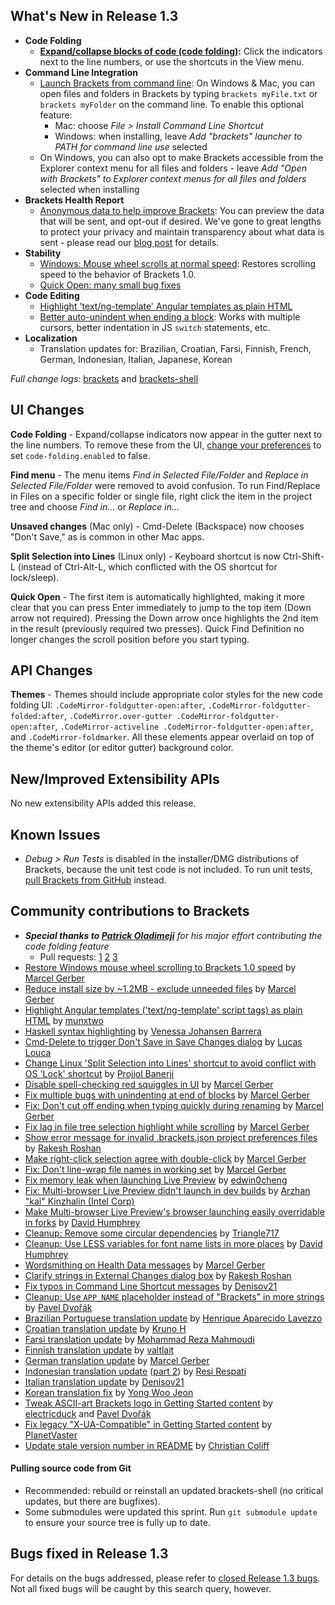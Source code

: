 
What's New in Release 1.3
-------------------------
* **Code Folding**
    * **[Expand/collapse blocks of code (code folding)](https://github.com/adobe/brackets/pull/10792):** Click the indicators next to the line numbers, or use the shortcuts in the View menu.
* **Command Line Integration**
    * [Launch Brackets from command line](https://github.com/adobe/brackets/wiki/Command-Line-Arguments): On Windows & Mac, you can open files and folders in Brackets by typing `brackets myFile.txt` or `brackets myFolder` on the command line. To enable this optional feature:
        - Mac: choose _File > Install Command Line Shortcut_
        - Windows: when installing, leave _Add "brackets" launcher to PATH for command line use_ selected
    * On Windows, you can also opt to make Brackets accessible from the Explorer context menu for all files and folders - leave _Add "Open with Brackets" to Explorer context menus for all files and folders_ selected when installing
* **Brackets Health Report**
    * [Anonymous data to help improve Brackets](https://github.com/adobe/brackets/wiki/Health-Data): You can preview the data that will be sent, and opt-out if desired. We've gone to great lengths to protect your privacy and maintain transparency about what data is sent - please read our [blog post](http://blog.brackets.io/2015/03/27/introducing-brackets-health-report/) for details.
* **Stability**
    * [Windows: Mouse wheel scrolls at normal speed](https://github.com/adobe/brackets/pull/10681): Restores scrolling speed to the behavior of Brackets 1.0.
    * [Quick Open: many small bug fixes](https://github.com/adobe/brackets/pull/7227)
* **Code Editing**
    * [Highlight 'text/ng-template' Angular templates as plain HTML](https://github.com/adobe/brackets/pull/10666)
    * [Better auto-unindent when ending a block](https://github.com/adobe/brackets/pull/9387): Works with multiple cursors, better indentation in JS `switch` statements, etc.
* **Localization**
    * Translation updates for: Brazilian, Croatian, Farsi, Finnish, French, German, Indonesian, Italian, Japanese, Korean


_Full change logs:_ [brackets](https://github.com/adobe/brackets/compare/release-1.2...release-1.3#commits_bucket) and [brackets-shell](https://github.com/adobe/brackets-shell/compare/release-1.2...release-1.3#commits_bucket)


UI Changes
----------
**Code Folding** - Expand/collapse indicators now appear in the gutter next to the line numbers. To remove these from the UI, [change your preferences](https://github.com/adobe/brackets/wiki/How-to-Use-Brackets#preferences) to set `code-folding.enabled` to false.

**Find menu** - The menu items _Find in Selected File/Folder_ and _Replace in Selected File/Folder_ were removed to avoid confusion. To run Find/Replace in Files on a specific folder or single file, right click the item in the project tree and choose _Find in..._ or _Replace in..._

**Unsaved changes** (Mac only) - Cmd-Delete (Backspace) now chooses "Don't Save," as is common in other Mac apps.

**Split Selection into Lines** (Linux only) - Keyboard shortcut is now Ctrl-Shift-L (instead of Ctrl-Alt-L, which conflicted with the OS shortcut for lock/sleep).

**Quick Open** - The first item is automatically highlighted, making it more clear that you can press Enter immediately to jump to the top item (Down arrow not required). Pressing the Down arrow once highlights the 2nd item in the result (previously required two presses). Quick Find Definition no longer changes the scroll position before you start typing.

API Changes
-----------
**Themes** - Themes should include appropriate color styles for the new code folding UI: `.CodeMirror-foldgutter-open:after`, `.CodeMirror-foldgutter-folded:after`, `.CodeMirror.over-gutter .CodeMirror-foldgutter-open:after`, `.CodeMirror-activeline .CodeMirror-foldgutter-open:after`, and `.CodeMirror-foldmarker`. All these elements appear overlaid on top of the theme's editor (or editor gutter) background color.

New/Improved Extensibility APIs
-------------------------------
No new extensibility APIs added this release.


Known Issues
------------
* _Debug > Run Tests_ is disabled in the installer/DMG distributions of Brackets, because the unit test code is not included. To run unit tests, [pull Brackets from GitHub](https://github.com/adobe/brackets/wiki/How-to-Hack-on-Brackets#wiki-getcode) instead.


Community contributions to Brackets
-----------------------------------
* _**Special thanks to [Patrick Oladimeji](https://github.com/thehogfather)** for his major effort contributing the code folding feature_
    * Pull requests: [1](https://github.com/adobe/brackets/pull/10792) [2](https://github.com/adobe/brackets/pull/10850) [3](https://github.com/adobe/brackets/pull/10914)
* [Restore Windows mouse wheel scrolling to Brackets 1.0 speed](https://github.com/adobe/brackets/pull/10930) by [Marcel Gerber](https://github.com/MarcelGerber)
* [Reduce install size by ~1.2MB - exclude unneeded files](https://github.com/adobe/brackets/pull/10219) by [Marcel Gerber](https://github.com/MarcelGerber)
* [Highlight Angular templates ('text/ng-template' script tags) as plain HTML](https://github.com/adobe/brackets/pull/10666) by [munxtwo](https://github.com/munxtwo)
* [Haskell syntax highlighting](https://github.com/adobe/brackets/pull/10844) by [Venessa Johansen Barrera](https://github.com/VenessaJohansenBarrera)
* [Cmd-Delete to trigger Don't Save in Save Changes dialog](https://github.com/adobe/brackets/pull/10459) by [Lucas Louca](https://github.com/lucaslouca)
* [Change Linux 'Split Selection into Lines' shortcut to avoid conflict with OS 'Lock' shortcut](https://github.com/adobe/brackets/pull/10742) by [Projjol Banerji](https://github.com/Projjol)
* [Disable spell-checking red squiggles in UI](https://github.com/adobe/brackets/pull/10321) by [Marcel Gerber](https://github.com/MarcelGerber)
* [Fix multiple bugs with unindenting at end of blocks](https://github.com/adobe/brackets/pull/9387) by [Marcel Gerber](https://github.com/MarcelGerber)
* [Fix: Don't cut off ending when typing quickly during renaming](https://github.com/adobe/brackets/pull/10648) by [Marcel Gerber](https://github.com/MarcelGerber)
* [Fix lag in file tree selection highlight while scrolling](https://github.com/adobe/brackets/pull/10689) by [Marcel Gerber](https://github.com/MarcelGerber)
* [Show error message for invalid .brackets.json project preferences files](https://github.com/adobe/brackets/pull/10819) by [Rakesh Roshan](https://github.com/rroshan1)
* [Make right-click selection agree with double-click](https://github.com/adobe/brackets/pull/9001) by [Marcel Gerber](https://github.com/MarcelGerber)
* [Fix: Don't line-wrap file names in working set](https://github.com/adobe/brackets/pull/10709) by [Marcel Gerber](https://github.com/MarcelGerber)
* [Fix memory leak when launching Live Preview](https://github.com/adobe/brackets-shell/pull/504) by [edwin0cheng](https://github.com/edwin0cheng)
* [Fix: Multi-browser Live Preview didn't launch in dev builds](https://github.com/adobe/brackets/pull/10267) by [Arzhan "kai" Kinzhalin (Intel Corp)](https://github.com/busykai)
* [Make Multi-browser Live Preview's browser launching easily overridable in forks](https://github.com/adobe/brackets/pull/10558) by [David Humphrey](https://github.com/humphd)
* [Cleanup: Remove some circular dependencies](https://github.com/adobe/brackets/pull/10641) by [Triangle717](https://github.com/le717)
* [Cleanup: Use LESS variables for font name lists in more places](https://github.com/adobe/brackets/pull/10727) by [David Humphrey](https://github.com/humphd)
* [Wordsmithing on Health Data messages](https://github.com/adobe/brackets/pull/10833) by [Marcel Gerber](https://github.com/MarcelGerber)
* [Clarify strings in External Changes dialog box](https://github.com/adobe/brackets/pull/10831) by [Rakesh Roshan](https://github.com/rroshan1)
* [Fix typos in Command Line Shortcut messages](https://github.com/adobe/brackets/pull/10875) by [Denisov21](https://github.com/Denisov21)
* [Cleanup: Use `APP_NAME` placeholder instead of "Brackets" in more strings](https://github.com/adobe/brackets/pull/10800) by [Pavel Dvořák](https://github.com/dvorapa)
* [Brazilian Portuguese translation update](https://github.com/adobe/brackets/pull/10771) by [Henrique Aparecido Lavezzo](https://github.com/Rynaro)
* [Croatian translation update](https://github.com/adobe/brackets/pull/10736) by [Kruno H](https://github.com/diomed)
* [Farsi translation update](https://github.com/adobe/brackets/pull/10254) by [Mohammad Reza Mahmoudi](https://github.com/Rezaaa)
* [Finnish translation update](https://github.com/adobe/brackets/pull/10892) by [valtlait](https://github.com/valtlait)
* [German translation update](https://github.com/adobe/brackets/pull/10925) by [Marcel Gerber](https://github.com/MarcelGerber)
* [Indonesian translation update](https://github.com/adobe/brackets/pull/10713) ([part 2](https://github.com/adobe/brackets/pull/10793)) by [Resi Respati](https://github.com/resir014)
* [Italian translation update](https://github.com/adobe/brackets/pull/10874) by [Denisov21](https://github.com/Denisov21)
* [Korean translation fix](https://github.com/adobe/brackets/pull/10477) by [Yong Woo Jeon](https://github.com/mixed)
* [Tweak ASCII-art Brackets logo in Getting Started content](https://github.com/adobe/brackets/pull/10797) by [electricduck](https://github.com/electricduck) and [Pavel Dvořák](https://github.com/dvorapa)
* [Fix legacy "X-UA-Compatible" in Getting Started content](https://github.com/adobe/brackets/pull/10694) by [PlanetVaster](https://github.com/PlanetVaster)
* [Update stale version number in README](https://github.com/adobe/brackets/pull/10690) by [Christian Coliff](https://github.com/coliff)

#### Pulling source code from Git
* Recommended: rebuild or reinstall an updated brackets-shell (no critical updates, but there are bugfixes).
* Some submodules were updated this sprint. Run `git submodule update` to ensure your source tree is fully up to date.


Bugs fixed in Release 1.3
-------------------------
For details on the bugs addressed, please refer to [closed Release 1.3 bugs](https://github.com/adobe/brackets/issues?q=is%3Aclosed+milestone%3A%22Release+1.3%22). Not all fixed bugs will be caught by this search query, however.